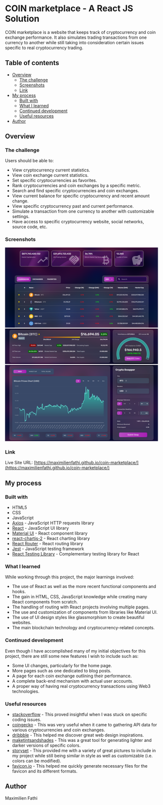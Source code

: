 # COIN marketplace - A React JS Solution

COIN marketplace is a website that keeps track of cryptocurrency and coin 
exchange performance. It also simulates trading transactions from one 
currency to another while still taking into consideration certain issues 
specific to real cryptocurrency trading.

## Table of contents

- [Overview](#overview)
    - [The challenge](#the-challenge)
    - [Screenshots](#screenshots)
    - [Link](#link)
- [My process](#my-process)
    - [Built with](#built-with)
    - [What I learned](#what-i-learned)
    - [Continued development](#continued-development)
    - [Useful resources](#useful-resources)
- [Author](#author)

## Overview

### The challenge

Users should be able to:

- View cryptocurrency current statistics.
- View coin exchange current statistics.
- Set specific cryptocurrencies as favorites.
- Rank cryptocurrencies and coin exchanges by a specific metric.
- Search and find specific cryptocurrencies and coin exchanges.
- View current balance for specific cryptocurrency and recent amount change.
- View specific cryptocurrency past and current performance.
- Simulate a transaction from one currency to another with customizable 
  settings.
- Have access to specific cryptocurrency website, social networks, source 
  code, etc.

### Screenshots

![Image of cryptocurencies table](/README_table_screenshot.PNG)  
![Image of cryptocurency statistics and price data](/README_statistics_screenshot.PNG)  
![Image of cryptocurencies performance chart and swapper](/README_chart&swapper_screenshot.PNG)

### Link

Live Site URL: [https://maximilienfathi.github.io/coin-marketplace/](https://maximilienfathi.github.io/coin-marketplace/)

## My process

### Built with

- HTML5
- CSS
- JavaScript
- [Axios](https://axios-http.com/) - JavaScript HTTP requests library
- [React](https://reactjs.org/) - JavaScript UI library
- [Material UI](https://mui.com/) - React component library
- [react-chartjs-2](https://react-chartjs-2.js.org/) - React charting library
- [React Router](https://v5.reactrouter.com/) - React routing library
- [Jest](https://jestjs.io/) - JavaScript testing framework
- [React Testing Library](https://testing-library.com/docs/react-testing-library/intro/) - Complementary testing library for React

### What I learned

While working through this project, the major learnings involved:

- The use of React as well as the more recent functional components and hooks.
- The gain in HTML, CSS, JavaScript knowledge while creating many 
  React components from scratch.
- The handling of routing with React projects involving multiple pages.
- The use and customization of components from libraries like Material UI.
- The use of UI design styles like glassmorphism to create beautiful websites.
- The main blockchain technology and cryptocurrency-related concepts.

### Continued development

Even though I have accomplished many of my initial objectives for this 
project, there are still some new features I wish to include such as:

- Some UI changes, particularly for the home page.
- More pages such as one dedicated to blog posts.
- A page for each coin exchange outlining their performance.
- A complete back-end mechanism with actual user accounts.
- A proper way of having real cryptocurrency transactions using Web3 
  technologies.

### Useful resources

- [stackoverflow](http://stackoverflow.com/) - This proved insightful 
  when I was stuck on specific coding issues.  
- [coingecko](https://www.coingecko.com/) - This was very useful when it 
  came to gathering API data for various cryptocurrencies and coin exchanges.
- [dribbble](https://dribbble.com/) - This helped me discover great web 
  design inspirations.
- [maketintsandshades](https://maketintsandshades.com/) - This was a 
  great tool for generating lighter and darker versions of specific colors.
- [storyset](https://storyset.com/) - This provided me with a variety of 
  great pictures to include in my project while still being similar in style 
  as well as customizable (i.e. colors can be modified).
- [favicon.io](https://favicon.io/) - This helped me quickly generate 
  necessary files for the favicon and its different formats.

## Author

Maximilien Fathi
